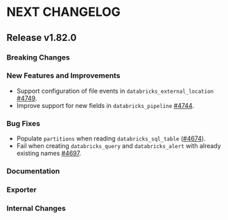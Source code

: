 # NEXT CHANGELOG

## Release v1.82.0

### Breaking Changes

### New Features and Improvements

 * Support configuration of file events in `databricks_external_location` [#4749](https://github.com/databricks/terraform-provider-databricks/pull/4749).
 * Improve support for new fields in `databricks_pipeline` [#4744](https://github.com/databricks/terraform-provider-databricks/pull/4744).

### Bug Fixes

 * Populate `partitions` when reading `databricks_sql_table` ([#4674](https://github.com/databricks/terraform-provider-databricks/pull/4674)).
 * Fail when creating `databricks_query` and `databricks_alert` with already existing names [#4697](https://github.com/databricks/terraform-provider-databricks/pull/4697).

### Documentation

### Exporter

### Internal Changes
